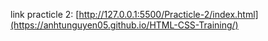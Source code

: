 link practicle 2: [http://127.0.0.1:5500/Practicle-2/index.html](https://anhtunguyen05.github.io/HTML-CSS-Training/)
